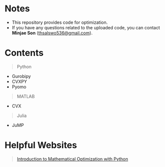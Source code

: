 # Notes
- This repository provides code for optimization.
- If you have any questions related to the uploaded code, you can contact **Minjae Son** (thsalswo536@gmail.com).

# Contents
> Python
- Gurobipy
- CVXPY
- Pyomo
> MATLAB
- CVX
> Julia
- JuMP

# Helpful Websites
> [Introduction to Mathematical Optimization with Python](https://indrag49.github.io/Numerical-Optimization/)
